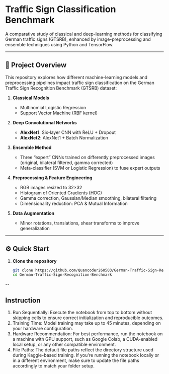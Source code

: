 # Traffic Sign Classification Benchmark

A comparative study of classical and deep-learning methods for classifying German traffic signs (GTSRB), enhanced by image-preprocessing and ensemble techniques
using Python and TensorFlow.

---

## 📖 Project Overview

This repository explores how different machine-learning models and preprocessing pipelines impact traffic sign classification on the German Traffic Sign Recognition Benchmark (GTSRB) dataset:

1. **Classical Models**  
   - Multinomial Logistic Regression  
   - Support Vector Machine (RBF kernel)

2. **Deep Convolutional Networks**  
   - **AlexNet1**: Six-layer CNN with ReLU + Dropout  
   - **AlexNet2**: AlexNet1 + Batch Normalization

3. **Ensemble Method**  
   - Three “expert” CNNs trained on differently preprocessed images (original, bilateral filtered, gamma corrected)  
   - Meta-classifier (SVM or Logistic Regression) to fuse expert outputs

4. **Preprocessing & Feature Engineering**  
   - RGB images resized to 32×32  
   - Histogram of Oriented Gradients (HOG)  
   - Gamma correction, Gaussian/Median smoothing, bilateral filtering  
   - Dimensionality reduction: PCA & Mutual Information

5. **Data Augmentation**  
   - Minor rotations, translations, shear transforms to improve generalization

---

## ⚙️ Quick Start

1. **Clone the repository**  
   ```bash
   git clone https://github.com/Quancoder260503/German-Traffic-Sign-Recognition-Benchmark.git
   cd German-Traffic-Sign-Recognition-Benchmark

--
## Instruction

1. Run Sequentially: Execute the notebook from top to bottom without skipping cells to ensure correct initialization and reproducible outcomes.
2. Training Time: Model training may take up to 45 minutes, depending on your hardware configuration.
3. Hardware Recommendation: For best performance, run the notebook on a machine with GPU support, such as Google Colab, a CUDA-enabled local setup, or any other compatible environment.
4. File Paths: The default file paths reflect the directory structure used during Kaggle-based training. If you're running the notebook locally or in a different environment, make sure to update the file paths accordingly to match your folder setup.
